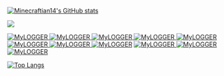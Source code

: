 

[![Minecraftian14's GitHub stats](https://github-readme-stats.vercel.app/api?username=Minecraftian14&count_private=false&show_icons=true)](https://github.com/Minecraftian14/)

[![](https://img.shields.io/discord/872811194170347520?color=%237289da&logoColor=%23424549)](https://discord.gg/hZnHFGvU6W)

[![MyLOGGER](https://github-readme-stats.vercel.app/api/pin/?username=Minecraftian14&repo=MyLOGGER)        ](https://github.com/Minecraftian14/MyLOGGER)
[![MyLOGGER](https://github-readme-stats.vercel.app/api/pin/?username=Minecraftian14&repo=JPSD)            ](https://github.com/Minecraftian14/JPSD)
[![MyLOGGER](https://github-readme-stats.vercel.app/api/pin/?username=Minecraftian14&repo=Mathobiz)        ](https://github.com/Minecraftian14/Mathobiz)
[![MyLOGGER](https://github-readme-stats.vercel.app/api/pin/?username=Minecraftian14&repo=ChordPlugin)     ](https://github.com/Minecraftian14/ChordPlugin)
[![MyLOGGER](https://github-readme-stats.vercel.app/api/pin/?username=Minecraftian14&repo=KIIT_Utility_Bot)](https://github.com/Minecraftian14/KIIT_Utility_Bot)
[![MyLOGGER](https://github-readme-stats.vercel.app/api/pin/?username=Minecraftian14&repo=convnetjs)       ](https://github.com/Minecraftian14/convnetjs)
[![MyLOGGER](https://github-readme-stats.vercel.app/api/pin/?username=Minecraftian14&repo=JarexPlugin)     ](https://github.com/Minecraftian14/JShortyOutlet)
[![MyLOGGER](https://github-readme-stats.vercel.app/api/pin/?username=Minecraftian14&repo=KIIT_Utility_Bot)](https://github.com/Minecraftian14/JarexPlugin)
[![MyLOGGER](https://github-readme-stats.vercel.app/api/pin/?username=Minecraftian14&repo=HLTDRP)          ](https://github.com/Minecraftian14/HLTDRP)
[![MyLOGGER](https://github-readme-stats.vercel.app/api/pin/?username=Minecraftian14&repo=Burning-Air-For-Fuel)](https://github.com/Minecraftian14/Burning-Air-For-Fuel)
[![MyLOGGER](https://github-readme-stats.vercel.app/api/pin/?username=Minecraftian14&repo=PolytonalSynth)](https://github.com/Minecraftian14/PolytonalSynth)


[![Top Langs](https://github-readme-stats.vercel.app/api/top-langs/?username=Minecraftian14&layout=compact)](https://github.com/Minecraftian14/)





<!--
**Minecraftian14/Minecraftian14** is a ✨ _special_ ✨ repository because its `README.md` (this file) appears on your GitHub profile.

Here are some ideas to get you started:

- 🔭 I’m currently working on ...
- 🌱 I’m currently learning ...
- 👯 I’m looking to collaborate on ...
- 🤔 I’m looking for help with ...
- 💬 Ask me about ...
- 📫 How to reach me: ...
- 😄 Pronouns: ...
- ⚡ Fun fact: ...
-->
